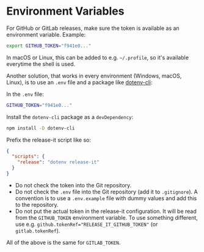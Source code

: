 # Environment Variables

For GitHub or GitLab releases, make sure the token is available as an environment variable. Example:

```bash
export GITHUB_TOKEN="f941e0..."
```

In macOS or Linux, this can be added to e.g. `~/.profile`, so it's available everytime the shell is used.

Another solution, that works in every environment (Windows, macOS, Linux), is to use an `.env` file and a package like
[dotenv-cli](https://github.com/entropitor/dotenv-cli#readme):

In the `.env` file:

```bash
GITHUB_TOKEN="f941e0..."
```

Install the `dotenv-cli` package as a `devDependency`:

```bash
npm install -D dotenv-cli
```

Prefix the release-it script like so:

```json
{
  "scripts": {
    "release": "dotenv release-it"
  }
}
```

- Do not check the token into the Git repository.
- Do not check the `.env` file into the Git repository (add it to `.gitignore`). A convention is to use a `.env.example`
  file with dummy values and add this to the repository.
- Do not put the actual token in the release-it configuration. It will be read from the `GITHUB_TOKEN` environment
  variable. To use something different, use e.g. `github.tokenRef="RELEASE_IT_GITHUB_TOKEN"` (or `gitlab.tokenRef`).

All of the above is the same for `GITLAB_TOKEN`.
